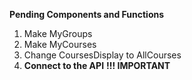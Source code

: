**Pending Components and Functions**
1. Make MyGroups
2. Make MyCourses
3. Change CoursesDisplay to AllCourses
4. **Connect to the API** **!!! IMPORTANT**